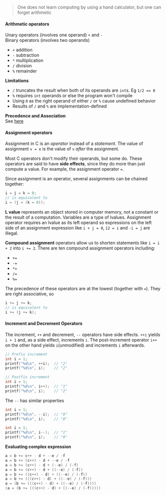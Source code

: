 > One does not learn computing by using a hand calculator, but one can forget arithmetic

#### Arithmetic operators
Unary operators (involves one operand) `+` and `-`  
Binary operators (involves two operands)
- `+` addition
- `-` subtraction
- `*` multiplication
- `/` division
- `%` remainder

**Limitations**  
- `/` truncates the result when both of its operands are `int`s. Eg `1/2 == 0`
- `%` requires `int` operands or else the program won't compile
- Using `0` as the right operand of either `/` or `%` cause undefined behavior
- Results of `/` and `%` are implementation-defined

**Precedence and Association**  
See [here](./precedence-and-association.md)

#### Assignment operators
Assignment in C is an *operator* instead of a *statement*. The value of assignment `v = e` is the value of `v` *after* the assignment.

Most C operators don't modify their operands, but some do. These operators are said to have **side effects**, since they do more than just compute a value. For example, the assignment operator `=`.

Since assignment is an operator, several assignments can be chained together:
```c
i = j = k = 0;
// is equivalent to 
i = (j = (k = 0));
```

**L value** represents an object stored in computer memory, not a constant or the result of a computation. Variables are a type of lvalues. Assignment operator requires an lvalue as its left operand so expressions on the left side of an assignment expression like `i + j = 0`, `12 = i` and `-i = j`  are illegal.

**Compound assignment** operators allow us to shorten statements like `i = i + 2` into `i += 2`. There are ten compound assignment operators including:
- `+=`
- `-=`
- `*=`
- `/=`
- `%=`

The precedence of these operators are at the lowest (together with `=`). They are right associative, so 
```c
i += j += k;
// is equivalent to 
i += (j += k);
```

#### Increment and Decrement Operators
The increment, `++` and decrement, `--` operators have side effects. `++i` yields `i + 1` and, as a side effect, increments `i`. The post-increment operator `i++` on the other hand yields `i`(unmodified) and increments `i` afterwards.
```c
// Prefix increment
int i = 1;
printf("%d\n", ++i);  // "2"
printf("%d\n", i);    // "2"
```
```c
// Postfix increment
int i = 1;
printf("%d\n", i++);  // "1"
printf("%d\n", i);    // "2"
```
The `--` has similar properties
```c
int i = 1;
printf("%d\n", --i);  // "0"
printf("%d\n", i);    // "0"
```
```c
int i = 1;
printf("%d\n", i--);  // "1"
printf("%d\n", i);    // "0"
```

**Evaluating complex expression**
```c
a = b += c++ - d + --e / -f
a = b += (c++) - d + --e / -f
a = b += (c++) - d + (--e) / (-f)
a = b += (c++) - d + ((--e) / (-f))
a = b += ((c++) - d) + ((--e) / (-f))
a = b += (((c++) - d) + ((--e) / (-f)))
a = (b += (((c++) - d) + ((--e) / (-f))))
(a = (b += (((c++) - d) + ((--e) / (-f)))))
```